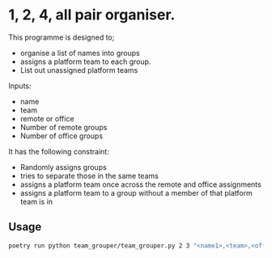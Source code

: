 # 1, 2, 4, all pair organiser.

This programme is designed to;
* organise a list of names into groups
* assigns a platform team to each group.
* List out unassigned platform teams

Inputs:
* name
* team
* remote or office
* Number of remote groups
* Number of office groups

It has the following constraint:
* Randomly assigns groups
* tries to separate those in the same teams
* assigns a platform team once across the remote and office assignments
* assigns a platform team to a group without a member of that platform team is in


## Usage
```bash
poetry run python team_grouper/team_grouper.py 2 3 "<name1>,<team>,<office/remote>" "<name2>,<team>,<office/remote>" "<name3>,<team>,<office/remote>"  
```
